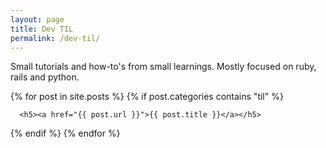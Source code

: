 ```yaml
---
layout: page
title: Dev TIL
permalink: /dev-til/
---
```


Small tutorials and how-to's from small learnings. Mostly focused on ruby, rails and python.

<div>
{% for post in site.posts %}
  {% if post.categories contains "til" %}

      <h5><a href="{{ post.url }}">{{ post.title }}</a></h5>

  {% endif %}
{% endfor %}
</div>


